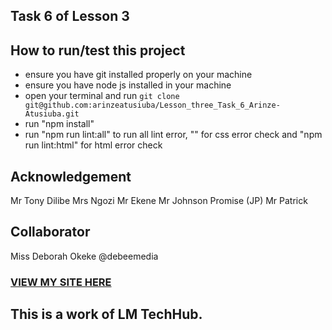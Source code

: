 ## Task 6 of Lesson 3
## How to run/test this project
* ensure you have git installed properly on your machine
* ensure you have node js installed in your machine
* open your terminal and run `git clone git@github.com:arinzeatusiuba/Lesson_three_Task_6_Arinze-Atusiuba.git`
* run "npm install"
* run "npm run lint:all" to run all lint error, "" for css error check and "npm run lint:html" for html error check
## Acknowledgement
Mr Tony Dilibe
Mrs Ngozi
Mr Ekene
Mr Johnson Promise (JP)
Mr Patrick
## Collaborator
Miss Deborah Okeke @debeemedia
### [VIEW MY SITE HERE](https://arinzeatusiuba.github.io/Lesson_three_Task_6_Arinze-Atusiuba/)
## This is a work of LM TechHub.